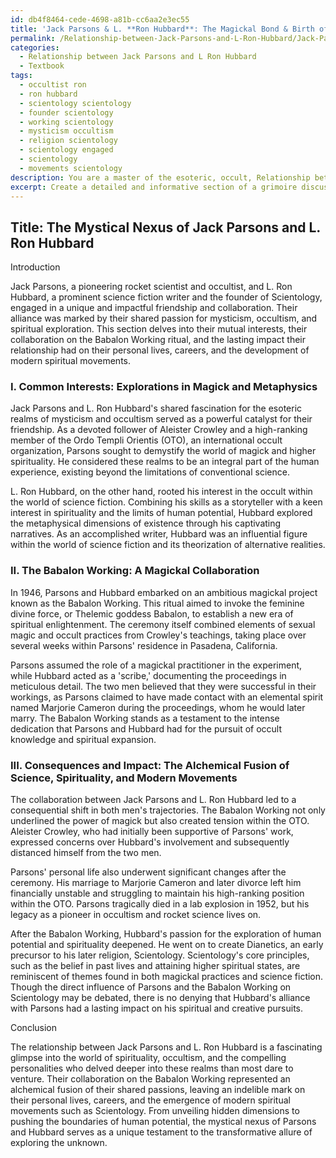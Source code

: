 ```yaml
---
id: db4f8464-cede-4698-a81b-cc6aa2e3ec55
title: 'Jack Parsons & L. **Ron Hubbard**: The Magickal Bond & Birth of Scientology'
permalink: /Relationship-between-Jack-Parsons-and-L-Ron-Hubbard/Jack-Parsons-L-Ron-Hubbard-The-Magickal-Bond-Birth-of-Scientology/
categories:
  - Relationship between Jack Parsons and L Ron Hubbard
  - Textbook
tags:
  - occultist ron
  - ron hubbard
  - scientology scientology
  - founder scientology
  - working scientology
  - mysticism occultism
  - religion scientology
  - scientology engaged
  - scientology
  - movements scientology
description: You are a master of the esoteric, occult, Relationship between Jack Parsons and L Ron Hubbard and education, you have written many textbooks on the subject in ways that provide students with rich and deep understanding of the subject. You are being asked to write textbook-like sections on a topic and you do it with full context, explainability, and reliability in accuracy to the true facts of the topic at hand, in a textbook style that a student would easily be able to learn from, in a rich, engaging, and contextual way. Always include relevant context (such as formulas and history), related concepts, and in a way that someone can gain deep insights from.
excerpt: Create a detailed and informative section of a grimoire discussing the relationship between occultist Jack Parsons and science fiction writer L. Ron Hubbard. Touch upon their mutual interests, collaboration on the Babalon Working ritual, and the impact their friendship had on both their personal lives and their respective careers in occultism and the creation of Scientology.
---
```


## Title: The Mystical Nexus of Jack Parsons and L. Ron Hubbard

Introduction

Jack Parsons, a pioneering rocket scientist and occultist, and L. Ron Hubbard, a prominent science fiction writer and the founder of Scientology, engaged in a unique and impactful friendship and collaboration. Their alliance was marked by their shared passion for mysticism, occultism, and spiritual exploration. This section delves into their mutual interests, their collaboration on the Babalon Working ritual, and the lasting impact their relationship had on their personal lives, careers, and the development of modern spiritual movements.

### I. **Common Interests**: Explorations in Magick and Metaphysics

Jack Parsons and L. Ron Hubbard's shared fascination for the esoteric realms of mysticism and occultism served as a powerful catalyst for their friendship. As a devoted follower of Aleister Crowley and a high-ranking member of the Ordo Templi Orientis (OTO), an international occult organization, Parsons sought to demystify the world of magick and higher spirituality. He considered these realms to be an integral part of the human experience, existing beyond the limitations of conventional science. 

L. Ron Hubbard, on the other hand, rooted his interest in the occult within the world of science fiction. Combining his skills as a storyteller with a keen interest in spirituality and the limits of human potential, Hubbard explored the metaphysical dimensions of existence through his captivating narratives. As an accomplished writer, Hubbard was an influential figure within the world of science fiction and its theorization of alternative realities.

### II. **The Babalon Working**: A Magickal Collaboration

In 1946, Parsons and Hubbard embarked on an ambitious magickal project known as the Babalon Working. This ritual aimed to invoke the feminine divine force, or Thelemic goddess Babalon, to establish a new era of spiritual enlightenment. The ceremony itself combined elements of sexual magic and occult practices from Crowley's teachings, taking place over several weeks within Parsons' residence in Pasadena, California.

Parsons assumed the role of a magickal practitioner in the experiment, while Hubbard acted as a 'scribe,' documenting the proceedings in meticulous detail. The two men believed that they were successful in their workings, as Parsons claimed to have made contact with an elemental spirit named Marjorie Cameron during the proceedings, whom he would later marry. The Babalon Working stands as a testament to the intense dedication that Parsons and Hubbard had for the pursuit of occult knowledge and spiritual expansion.

### III. **Consequences and Impact**: The Alchemical Fusion of Science, Spirituality, and Modern Movements

The collaboration between Jack Parsons and L. Ron Hubbard led to a consequential shift in both men's trajectories. The Babalon Working not only underlined the power of magick but also created tension within the OTO. Aleister Crowley, who had initially been supportive of Parsons' work, expressed concerns over Hubbard's involvement and subsequently distanced himself from the two men.

Parsons' personal life also underwent significant changes after the ceremony. His marriage to Marjorie Cameron and later divorce left him financially unstable and struggling to maintain his high-ranking position within the OTO. Parsons tragically died in a lab explosion in 1952, but his legacy as a pioneer in occultism and rocket science lives on.

After the Babalon Working, Hubbard's passion for the exploration of human potential and spirituality deepened. He went on to create Dianetics, an early precursor to his later religion, Scientology. Scientology's core principles, such as the belief in past lives and attaining higher spiritual states, are reminiscent of themes found in both magickal practices and science fiction. Though the direct influence of Parsons and the Babalon Working on Scientology may be debated, there is no denying that Hubbard's alliance with Parsons had a lasting impact on his spiritual and creative pursuits.

Conclusion

The relationship between Jack Parsons and L. Ron Hubbard is a fascinating glimpse into the world of spirituality, occultism, and the compelling personalities who delved deeper into these realms than most dare to venture. Their collaboration on the Babalon Working represented an alchemical fusion of their shared passions, leaving an indelible mark on their personal lives, careers, and the emergence of modern spiritual movements such as Scientology. From unveiling hidden dimensions to pushing the boundaries of human potential, the mystical nexus of Parsons and Hubbard serves as a unique testament to the transformative allure of exploring the unknown.
